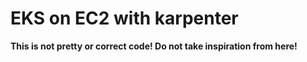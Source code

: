 # EKS on EC2 with karpenter

**This is not pretty or correct code! Do not take inspiration from here!**
